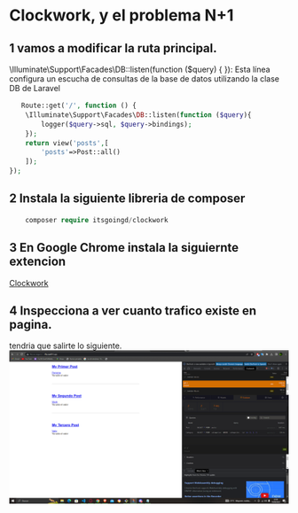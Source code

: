 # Clockwork, y el problema N+1

## 1 vamos a modificar la ruta principal.
\Illuminate\Support\Facades\DB::listen(function ($query) { }): Esta línea configura un escucha de consultas de la base de datos utilizando la clase DB de Laravel
```php   
   Route::get('/', function () {
    \Illuminate\Support\Facades\DB::listen(function ($query){
        logger($query->sql, $query->bindings);
    });
    return view('posts',[
        'posts'=>Post::all()
    ]);
});
```

## 2 Instala la siguiente libreria de composer
```php
    composer require itsgoingd/clockwork
```
## 3 En Google Chrome instala la siguiernte extencion

[Clockwork](https://chrome.google.com/webstore/detail/clockwork/dmggabnehkmmfmdffgajcflpdjlnoemp/related)

## 4 Inspecciona a ver cuanto trafico existe en pagina.
tendria que salirte lo siguiente.
![img](img/Taller%2026/web.png)